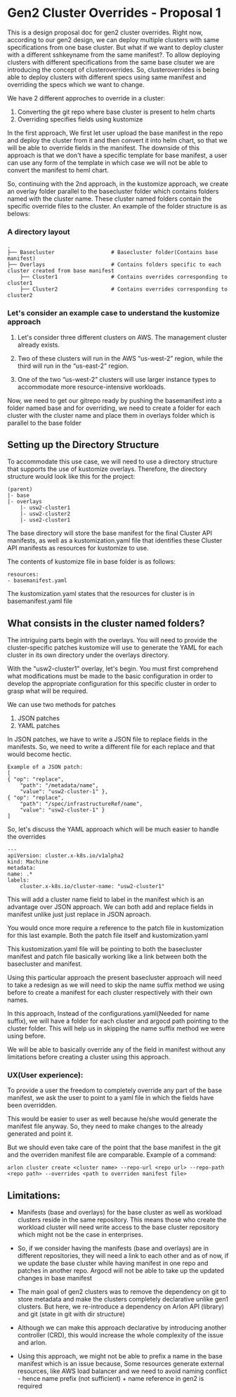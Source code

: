 # Gen2 Cluster Overrides - Proposal 1
This is a design proposal doc for gen2 cluster overrides. Right now, according to our gen2 design, we can deploy multiple clusters with same specifications from one base cluster. But what if we want to deploy cluster with a different sshkeyname from the same manifest?. To allow deploying clusters with different specifications from the same base clsuter we are introducing the concept of clusteroverrides. So, clusteroverrides is being able to deploy clusters with different specs using same manifest and overriding the specs which we want to change.

We have 2 different approches to override in a cluster:

1. Converting the git repo where base cluster is present to helm charts
2. Overriding specifies fields using kustomize

In the first approach, We first let user upload the base manifest in the repo and deploy the cluster from it and then convert it into helm chart, so that we will be able to override fields in the manifest. The downside of this approach is that we don't have a specific template for base manifest, a user can use any form of the template in which case we will not be able to convert the manifest to heml chart.

So, continuing with the 2nd approach, in the kustomize approach, we create an overlay folder parallel to the basecluster folder which contains folders named with the cluster name. These cluster named folders contain the specific override files to the cluster. An example of the folder structure is as belows:

### A directory layout

    .
    ├── Basecluster                  # Basecluster folder(Contains base manifest)
    ├── Overlays                     # Contains folders specific to each cluster created from base manifest
        ├── Cluster1                 # Contains overrides corresponding to cluster1 
        ├── Cluster2                 # Contains overrides corresponding to cluster2


### Let's consider an example case to understand the kustomize approach

1. Let's consider three different clusters on AWS. The management cluster already exists.

2. Two of these clusters will run in the AWS “us-west-2” region, while the third will run in the “us-east-2” region.

3. One of the two “us-west-2” clusters will use larger instance types to accommodate more resource-intensive workloads.

Now, we need to get our gitrepo ready by pushing the basemanifest into a folder named base and for overriding, we need to create a folder for each cluster with the cluster name and place them in overlays folder which is parallel to the base folder
## Setting up the Directory Structure

To accommodate this use case, we will need to use a directory structure that supports the use of kustomize overlays. Therefore, the directory structure would look like this for the project:

    (parent)
    |- base
    |- overlays
        |- usw2-cluster1
        |- usw2-cluster2
        |- use2-cluster1

The base directory will store the base manifest for the final Cluster API manifests, as well as a kustomization.yaml file that identifies these Cluster API manifests as resources for kustomize to use.

The contents of kustomize file in base folder is as follows:

```
resources:
- basemanifest.yaml
```

The kustomization.yaml states that the resources for cluster is in basemanifest.yaml file

## What consists in the cluster named folders?

The intriguing parts begin with the overlays. You will need to provide the cluster-specific patches kustomize will use to generate the YAML for each cluster in its own directory under the overlays directory.

With the "usw2-cluster1" overlay, let's begin. You must first comprehend what modifications must be made to the basic configuration in order to develop the appropriate configuration for this specific cluster in order to grasp what will be required.

We can use two methods for patches
1. JSON patches
2. YAML patches

In JSON patches, we have to write a JSON file to replace fields in the manifests. So, we need to write a different file for each replace and that would become hectic. 

    Example of a JSON patch:
    [
    { "op": "replace",
        "path": "/metadata/name",
        "value": "usw2-cluster-1" },
    { "op": "replace",
        "path": "/spec/infrastructureRef/name",
        "value": "usw2-cluster-1" }
    ]

So, let's discuss the YAML approach which will be much easier to handle the overrides

    ---
    apiVersion: cluster.x-k8s.io/v1alpha2
    kind: Machine
    metadata:
    name: .*
    labels:
        cluster.x-k8s.io/cluster-name: "usw2-cluster1"

This will add a cluster name field to label in the manifest which is an advantage over JSON approach. We can both add and replace fields in manifest unlike just just replace in JSON aproach.

You would once more require a reference to the patch file in kustomization for this last example. Both the patch file itself and kustomization.yaml

This kustomization.yaml file will be pointing to both the basecluster manifest and patch file basically working like a link between both the basecluster and manifest. 

Using this particular approach the present basecluster approach will need to take a redesign as we will need to skip the name suffix method we using before to create a manifest for each cluster respectively with their own names.

In this approach, Instead of the configurations.yaml(Needed for name suffix), we will have a folder for each cluster and argocd path pointing to the cluster folder. This will help us in skipping the name suffix method we were using before.

We will be able to basically override any of the field in manifest without any limitations before creating a cluster using this approach.

### UX(User experience):

To provide a user the freedom to completely override any part of the base manifest, we ask the user to point to a yaml file in which the fields have been overridden. 

This would be easier to user as well because he/she would generate the manifest file anyway. So, they need to make changes to the already generated and point it. 

But we should even take care of the point that the base manifest in the git and the overriden manifest file are comparable. Example of a command:

```arlon cluster create <cluster name> --repo-url <repo url> --repo-path <repo path> --overrides <path to overriden manifest file>```

## Limitations:

- Manifests (base and overlays) for the base cluster as well as workload clusters reside in the same repository. This means those who create the workload cluster will need write access to the base cluster repository which might not be the case in enterprises.
- So, if we consider having the manifests (base and overlays) are in different repositories, they will need a link to each other and as of now, if we update the base cluster while having manifest in one repo and patches in another repo. Argocd will not be able to take up the updated changes in base manifest
  
- The main goal of gen2 clusters was to remove the dependency on git to store metadata and make the clusters completely declarative unlike gen1 clusters. But here, we re-introduce a dependency on Arlon API (library) and git (state in git with dir structure)
- Although we can make this approach declarative by introducing another controller (CRD), this would increase the whole complexity of the issue and arlon.
  
- Using this approach, we might not be able to prefix a name in the base manifest which is an issue because, Some resources generate external resources, like AWS load balancer and we need to avoid naming conflict - hence name prefix (not sufficient) + name reference in gen2 is required